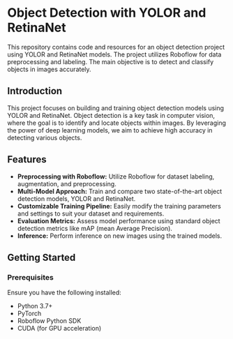 # Object Detection with YOLOR and RetinaNet

This repository contains code and resources for an object detection project using YOLOR and RetinaNet models. The project utilizes Roboflow for data preprocessing and labeling. The main objective is to detect and classify objects in images accurately.

## Introduction

This project focuses on building and training object detection models using YOLOR and RetinaNet. Object detection is a key task in computer vision, where the goal is to identify and locate objects within images. By leveraging the power of deep learning models, we aim to achieve high accuracy in detecting various objects.

## Features

- **Preprocessing with Roboflow:** Utilize Roboflow for dataset labeling, augmentation, and preprocessing.
- **Multi-Model Approach:** Train and compare two state-of-the-art object detection models, YOLOR and RetinaNet.
- **Customizable Training Pipeline:** Easily modify the training parameters and settings to suit your dataset and requirements.
- **Evaluation Metrics:** Assess model performance using standard object detection metrics like mAP (mean Average Precision).
- **Inference:** Perform inference on new images using the trained models.

## Getting Started

### Prerequisites

Ensure you have the following installed:

- Python 3.7+
- PyTorch
- Roboflow Python SDK
- CUDA (for GPU acceleration)
